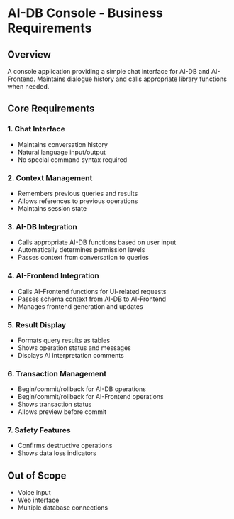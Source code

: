 # AI-DB Console - Business Requirements

## Overview
A console application providing a simple chat interface for AI-DB and AI-Frontend. Maintains dialogue history and calls appropriate library functions when needed.

## Core Requirements

### 1. Chat Interface
- Maintains conversation history
- Natural language input/output
- No special command syntax required

### 2. Context Management
- Remembers previous queries and results
- Allows references to previous operations
- Maintains session state

### 3. AI-DB Integration
- Calls appropriate AI-DB functions based on user input
- Automatically determines permission levels
- Passes context from conversation to queries

### 4. AI-Frontend Integration
- Calls AI-Frontend functions for UI-related requests
- Passes schema context from AI-DB to AI-Frontend
- Manages frontend generation and updates

### 5. Result Display
- Formats query results as tables
- Shows operation status and messages
- Displays AI interpretation comments

### 6. Transaction Management
- Begin/commit/rollback for AI-DB operations
- Begin/commit/rollback for AI-Frontend operations
- Shows transaction status
- Allows preview before commit

### 7. Safety Features
- Confirms destructive operations
- Shows data loss indicators

## Out of Scope
- Voice input
- Web interface
- Multiple database connections